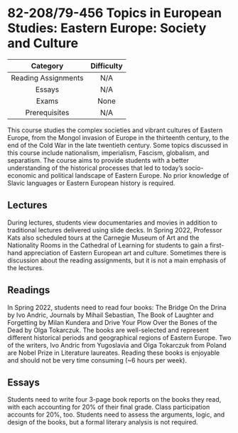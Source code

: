 # 82-208/79-456 Topics in European Studies: Eastern Europe: Society and Culture

| Category |Difficulty  |
| :------: | :--------: |
| Reading Assignments | N/A |
| Essays | N/A | 
| Exams | None | 
| Prerequisites | N/A | 
  

This course studies the complex societies and vibrant cultures of Eastern Europe, from the Mongol invasion of Europe in the thirteenth century, to the end of the Cold War in the late twentieth century. Some topics discussed in this course include nationalism, imperialism, Fascism, globalism, and separatism. The course aims to provide students with a better understanding of the historical processes that led to today’s socio-economic and political landscape of Eastern Europe. No prior knowledge of Slavic languages or Eastern European history is required.

  

## Lectures

During lectures, students view documentaries and movies in addition to traditional lectures delivered using slide decks. In Spring 2022, Professor Kats also scheduled tours at the Carnegie Museum of Art and the Nationality Rooms in the Cathedral of Learning for students to gain a first-hand appreciation of Eastern European art and culture. Sometimes there is discussion about the reading assignments, but it is not a main emphasis of the lectures.

  

## Readings

In Spring 2022, students need to read four books: The Bridge On the Drina by Ivo Andric, Journals by Mihail Sebastian, The Book of Laughter and Forgetting by Milan Kundera and Drive Your Plow Over the Bones of the Dead by Olga Tokarczuk. The books are well-selected and represent different historical periods and geographical regions of Eastern Europe. Two of the writers, Ivo Andric from Yugoslavia and Olga Tokarczuk from Poland are Nobel Prize in Literature laureates. Reading these books is enjoyable and should not be very time consuming (~6 hours per week).

  

## Essays

Students need to write four 3-page book reports on the books they read, with each accounting for 20% of their final grade. Class participation accounts for 20%, too. Students need to assess the arguments, logic, and design of the books, but a formal literary analysis is not required.
